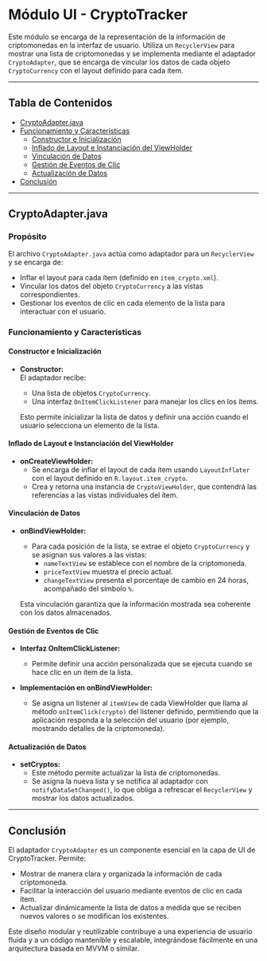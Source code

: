 # Módulo UI - CryptoTracker

Este módulo se encarga de la representación de la información de criptomonedas en la interfaz de usuario. Utiliza un `RecyclerView` para mostrar una lista de criptomonedas y se implementa mediante el adaptador `CryptoAdapter`, que se encarga de vincular los datos de cada objeto `CryptoCurrency` con el layout definido para cada ítem.

---

## Tabla de Contenidos

- [CryptoAdapter.java](#cryptoadapterjava)
- [Funcionamiento y Características](#funcionamiento-y-características)
    - [Constructor e Inicialización](#constructor-e-inicialización)
    - [Inflado de Layout e Instanciación del ViewHolder](#inflado-de-layout-e-instanciación-del-viewholder)
    - [Vinculación de Datos](#vinculación-de-datos)
    - [Gestión de Eventos de Clic](#gestión-de-eventos-de-clic)
    - [Actualización de Datos](#actualización-de-datos)
- [Conclusión](#conclusión)

---

## CryptoAdapter.java

### Propósito

El archivo `CryptoAdapter.java` actúa como adaptador para un `RecyclerView` y se encarga de:
- Inflar el layout para cada ítem (definido en `item_crypto.xml`).
- Vincular los datos del objeto `CryptoCurrency` a las vistas correspondientes.
- Gestionar los eventos de clic en cada elemento de la lista para interactuar con el usuario.

### Funcionamiento y Características

#### Constructor e Inicialización

- **Constructor:**  
  El adaptador recibe:
    - Una lista de objetos `CryptoCurrency`.
    - Una interfaz `OnItemClickListener` para manejar los clics en los ítems.

  Esto permite inicializar la lista de datos y definir una acción cuando el usuario selecciona un elemento de la lista.

#### Inflado de Layout e Instanciación del ViewHolder

- **onCreateViewHolder:**
    - Se encarga de inflar el layout de cada ítem usando `LayoutInflater` con el layout definido en `R.layout.item_crypto`.
    - Crea y retorna una instancia de `CryptoViewHolder`, que contendrá las referencias a las vistas individuales del ítem.

#### Vinculación de Datos

- **onBindViewHolder:**
    - Para cada posición de la lista, se extrae el objeto `CryptoCurrency` y se asignan sus valores a las vistas:
        - `nameTextView` se establece con el nombre de la criptomoneda.
        - `priceTextView` muestra el precio actual.
        - `changeTextView` presenta el porcentaje de cambio en 24 horas, acompañado del símbolo `%`.

  Esta vinculación garantiza que la información mostrada sea coherente con los datos almacenados.

#### Gestión de Eventos de Clic

- **Interfaz OnItemClickListener:**
    - Permite definir una acción personalizada que se ejecuta cuando se hace clic en un ítem de la lista.

- **Implementación en onBindViewHolder:**
    - Se asigna un listener al `itemView` de cada ViewHolder que llama al método `onItemClick(crypto)` del listener definido, permitiendo que la aplicación responda a la selección del usuario (por ejemplo, mostrando detalles de la criptomoneda).

#### Actualización de Datos

- **setCryptos:**
    - Este método permite actualizar la lista de criptomonedas.
    - Se asigna la nueva lista y se notifica al adaptador con `notifyDataSetChanged()`, lo que obliga a refrescar el `RecyclerView` y mostrar los datos actualizados.

---

## Conclusión

El adaptador `CryptoAdapter` es un componente esencial en la capa de UI de CryptoTracker. Permite:
- Mostrar de manera clara y organizada la información de cada criptomoneda.
- Facilitar la interacción del usuario mediante eventos de clic en cada ítem.
- Actualizar dinámicamente la lista de datos a medida que se reciben nuevos valores o se modifican los existentes.

Este diseño modular y reutilizable contribuye a una experiencia de usuario fluida y a un código mantenible y escalable, integrándose fácilmente en una arquitectura basada en MVVM o similar.
